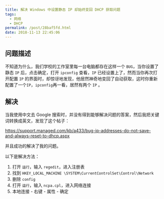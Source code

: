 ```yaml
---
title: 解决 Windows 中设置静态 IP 却始终变回 DHCP 获取问题
tags:
  - 网络
  - DHCP
permalink: /post/28baf5fd.html
date: 2018-11-13 22:45:06
---
```


## 问题描述

不知道为什么，我们学校的工作室里每一台电脑都存在这样一个 `BUG`，当你设置了静态 `IP` 后，点击确定，打开 `ipconfig` 查看，`IP` 已经设置上了，然而当你再次打开配置 `IP` 的界面时，却惊讶地发现，他居然神奇地变回了自动获取，这时你重新配置了一个`IP`，`ipconfig`再一看，居然有两个 `IP` 。

## 解决

当我使用中文去 Google 搜索时，并没有得到能够解决问题的答案，然后我把关键词转换成英文，发现了这个帖子：

https://support.managed.com/kb/a433/bug-ip-addresses-do-not-save-and-always-reset-to-dhcp.aspx

并且成功的解决了我的问题。

以下是解决方法：

1. 打开 `运行`，输入 `regedit`，进入注册表
2. 找到 `HKEY_LOCAL_MACHINE \SYSTEM\CurrentControlSet\Control\Network`
3. 删除 `config`
4. 打开 `运行`，输入 `ncpa.cpl`，进入网络连接
5. 本地连接 - 右键 - 属性 - 确定
